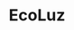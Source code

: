 ---
year: 2023
title: EcoLuz
description: Completar con algun tipo de descripcion copada
image: /images/projects/ecoluz.png
tags:
  - Landings
  - Crypto
  - Ecommerce
---